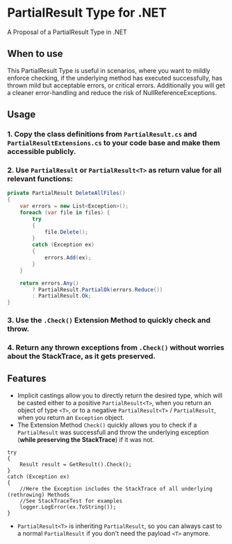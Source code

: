 # PartialResult Type for .NET
A Proposal of a PartialResult Type in .NET

## When to use

This PartialResult Type is useful in scenarios, where you want to mildly enforce checking, if the underlying method has executed successfully, has thrown mild but acceptable errors, or critical errors.
Additionally you will get a cleaner error-handling and reduce the risk of NullReferenceExceptions.

## Usage

### 1. Copy the class definitions from `PartialResult.cs` and `PartialResultExtensions.cs` to your code base and make them accessible publicly.

### 2. Use `PartialResult` or `PartialResult<T>` as return value for all relevant functions:

```c#
private PartialResult DeleteAllFiles()
{
    var errors = new List<Exception>();
    foreach (var file in files) {
        try
        {
            file.Delete();
        }
        catch (Exception ex)
        {
            errors.Add(ex);
        }
    }

    return errors.Any() 
        ? PartialResult.PartialOk(errors.Reduce())
        : PartialResult.Ok;
}
```

### 3. Use the `.Check()` Extension Method to quickly check and throw.
### 4. Return any thrown exceptions from `.Check()` without worries about the StackTrace, as it gets preserved.

## Features

- Implicit castings allow you to directly return the desired type, which will be casted either to a positive `PartialResult<T>`, when you return an object of type `<T>`, or to a negative `PartialResult<T>` / `PartialResult`, when you return an `Exception` object.
- The Extension Method `Check()` quickly allows you to check if a `PartialResult` was successfull and throw the underlying exception (**while preserving the StackTrace**) if it was not.

```
try
{
    Result result = GetResult().Check();
}
catch (Exception ex)
{
    //Here the Exception includes the StackTrace of all underlying (rethrowing) Methods
    //See StackTraceTest for examples
    logger.LogError(ex.ToString());
}

```
- `PartialResult<T>` is inheriting `PartialResult`, so you can always cast to a normal `PartialResult` if you don't need the payload `<T>` anymore.